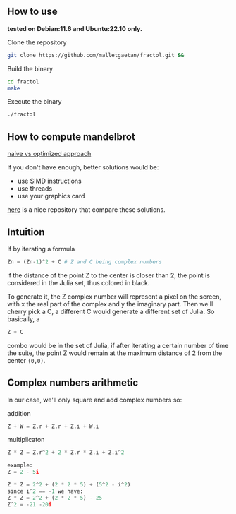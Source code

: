 ## How to use

**tested on Debian:11.6 and Ubuntu:22.10 only.**

Clone the repository
```bash
git clone https://github.com/malletgaetan/fractol.git &&
```

Build the binary
```bash
cd fractol
make
```

Execute the binary
```bash
./fractol
```

## How to compute mandelbrot

[naive vs optimized approach](https://en.wikipedia.org/wiki/Plotting_algorithms_for_the_Mandelbrot_set)

If you don't have enough, better solutions would be:

- use SIMD instructions
- use threads
- use your graphics card

[here](https://github.com/bisqwit/cpp_parallelization_examples) is a nice repository that compare these solutions.

## Intuition

If by iterating a formula
```py
Zn = (Zn-1)^2 + C # Z and C being complex numbers
```
if the distance of the point Z to the center is closer than 2, the point is considered in the Julia set, thus colored in black.

To generate it, the Z complex number will represent a pixel on the screen, with x the real part of the complex and y the imaginary part. Then we'll cherry pick a C, a different C would generate a different set of Julia. So basically, a 
```py
Z + C
```
combo would be in the set of Julia, if after iterating a certain number of time the suite, the point Z would remain at the maximum distance of 2 from the center `(0,0)`.


## Complex numbers arithmetic

In our case, we'll only square and add complex numbers so:

addition
```py
Z + W = Z.r + Z.r + Z.i + W.i
```

multiplicaton
```py
Z * Z = Z.r^2 + 2 * Z.r * Z.i + Z.i^2

example:
Z = 2 - 5i

Z * Z = 2^2 + (2 * 2 * 5) + (5^2 - i^2)
since i^2 == -1 we have:
Z * Z = 2^2 + (2 * 2 * 5) - 25
Z^2 = -21 -20i
```